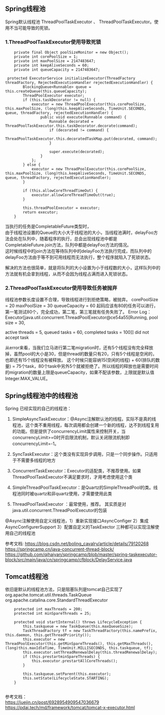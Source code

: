 
## Spring线程池
Spring默认线程池 ThreadPoolTaskExecutor 、 ThreadPoolTaskExecutor。使用不当可能导致的死锁。

### 1.ThreadPoolTaskExecutor使用导致死锁

```
    private final Object poolSizeMonitor = new Object();
    private int corePoolSize = 1;
    private int maxPoolSize = 2147483647;
    private int keepAliveSeconds = 60;
    private int queueCapacity = 2147483647;

 protected ExecutorService initializeExecutor(ThreadFactory threadFactory, RejectedExecutionHandler rejectedExecutionHandler) {
        BlockingQueue<Runnable> queue = this.createQueue(this.queueCapacity);
        ThreadPoolExecutor executor;
        if (this.taskDecorator != null) {
            executor = new ThreadPoolExecutor(this.corePoolSize, this.maxPoolSize, (long)this.keepAliveSeconds, TimeUnit.SECONDS, queue, threadFactory, rejectedExecutionHandler) {
                public void execute(Runnable command) {
                    Runnable decorated = ThreadPoolTaskExecutor.this.taskDecorator.decorate(command);
                    if (decorated != command) {
                        ThreadPoolTaskExecutor.this.decoratedTaskMap.put(decorated, command);
                    }

                    super.execute(decorated);
                }
            };
        } else {
            executor = new ThreadPoolExecutor(this.corePoolSize, this.maxPoolSize, (long)this.keepAliveSeconds, TimeUnit.SECONDS, queue, threadFactory, rejectedExecutionHandler);
        }

        if (this.allowCoreThreadTimeOut) {
            executor.allowCoreThreadTimeOut(true);
        }

        this.threadPoolExecutor = executor;
        return executor;
    }
```
当执行的任务是CompletableFuture类型时，  
由于线程池设置的Queue的大小大于线程池的大小，当线程池满时，delayFoo方法会处在队列中，随着程序的执行，总会出现线程池中都是CompletableFuture.join方法，队列中都是delayFoo方法的情况。  
这时候线程中的join方法在等待队列中的delayFoo方法执行完成，而队列中的delayFoo方法由于等不到可用线程而无法执行，整个程序就陷入了死锁状态。

解决的方法也很简单，就是将队列的大小设置为小于线程数的大小，这样队列中的方法就有机会拿到线程，从而不会因为线程占满而进入死锁状态。

### 2.ThreadPoolTaskExecutor使用导致任务被抛弃
线程池参数长度设置不合理，导致线程进行到拒绝策略，被抛弃。
corePoolSize = 20  maxPoolSize = 30  queueCapacity = 60
起码应该有80的任务可以进行，第一笔测试80个，完全成功，第二笔，第三笔就有任务失败了。
Error Log：  
Executor[java.util.concurrent.ThreadPoolExecutor@ce54a55[Running, pool size = 30,

active threads = 5, queued tasks = 60, completed tasks = 100]] did not accept task

从error来看，当我们立马进行第二笔migration时，还有5个线程没有完全释放掉，虽然pool的大小是30，但是thread的数量只有20，只有5个线程是空闲的，也即还有15个线程没有被释放。
这个时候只能容纳15(空闲的线程) + 60(排队的数量) = 75个task，80个task中另外5个就被拒绝了。所以线程的释放也是需要时间的migration的数量上限是queueCapacity，如果不配该参数，上限就是默认值Integer.MAX_VALUE。


## Spring线程池中的线程池
Spring 已经实现的自己的线程池： 

1. SimpleAsyncTaskExecutor：@Async注解默认池的线程。实际不是真的线程池，这个类不重用线程，每次调用都会创建一个新的线程，达不到线程复用的功能。但是提供了concurrencyLimit属性来控制开关，当concurrencyLimit>=0时开启限流机制，默认关闭限流机制即concurrencyLimit=-1。   

2. SyncTaskExecutor：这个类没有实现异步调用，只是一个同步操作。只适用于不需要多线程的地方 

3. ConcurrentTaskExecutor：Executor的适配类，不推荐使用。如果ThreadPoolTaskExecutor不满足要求时，才用考虑使用这个类 

4. SimpleThreadPoolTaskExecutor：是Quartz的SimpleThreadPool的类。线程池同时被quartz和非quartz使用，才需要使用此类 

5. ThreadPoolTaskExecutor ：最常使用，推荐。 其实质是对java.util.concurrent.ThreadPoolExecutor的包装

@Async注解使用自定义线程池，1）重新实现接口AsyncConfiger 2）集成AsyncConfigurerSupport 3）配置自定义的TaskExector 三种都可以实现注解使用自己的线程池

参考文档: 
https://blog.csdn.net/boling_cavalry/article/details/79120268
https://springcamp.cn/java-concurrent-thread-block/
https://github.com/qihaiyan/springcamp/blob/master/spring-taskexecutor-block/src/main/java/cn/springcamp/cfblock/DelayService.java

## Tomcat线程池

依旧是默认的线程池方法，只是阻塞队列是tomcat自己实现了 org.apache.tomcat.util.threads.TaskQueue
org.apache.catalina.core.StandardThreadExecutor
```
    protected int maxThreads = 200;
    protected int minSpareThreads = 25;

    protected void startInternal() throws LifecycleException {
        this.taskqueue = new TaskQueue(this.maxQueueSize);
        TaskThreadFactory tf = new TaskThreadFactory(this.namePrefix, this.daemon, this.getThreadPriority());
        this.executor = new ThreadPoolExecutor(this.getMinSpareThreads(), this.getMaxThreads(), (long)this.maxIdleTime, TimeUnit.MILLISECONDS, this.taskqueue, tf);
        this.executor.setThreadRenewalDelay(this.threadRenewalDelay);
        if (this.prestartminSpareThreads) {
            this.executor.prestartAllCoreThreads();
        }

        this.taskqueue.setParent(this.executor);
        this.setState(LifecycleState.STARTING);
    }
  
```

参考文档：  
https://juejin.cn/post/6928954909547036679
https://pdai.tech/md/framework/tomcat/tomcat-x-executor.html

